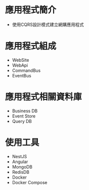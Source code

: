 
# 應用程式簡介
- 使用CQRS設計模式建立網購應用程式
# 應用程式組成
- WebSite
- WebApi
- CommandBus
- EventBus
# 應用程式相關資料庫
- Business DB
- Event Store
- Query DB
# 使用工具
- NestJS
- Angular
- MongoDB
- RedisDB
- Docker
- Docker Compose